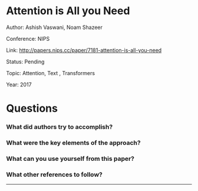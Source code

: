 # Attention is All you Need
Author: Ashish Vaswani, Noam Shazeer

Conference: NIPS

Link: http://papers.nips.cc/paper/7181-attention-is-all-you-need

Status: Pending

Topic: Attention, Text , Transformers

Year: 2017

# Questions

### What did authors try to accomplish?

### What were the key elements of the approach?

### What can you use yourself from this paper?

### What other references to follow?

---